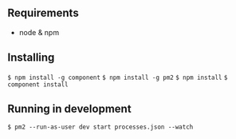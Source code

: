 ## Requirements
* node & npm

## Installing
`$ npm install -g component`
`$ npm install -g pm2`
`$ npm install`
`$ component install`

## Running in development
`$ pm2 --run-as-user dev start processes.json --watch`

